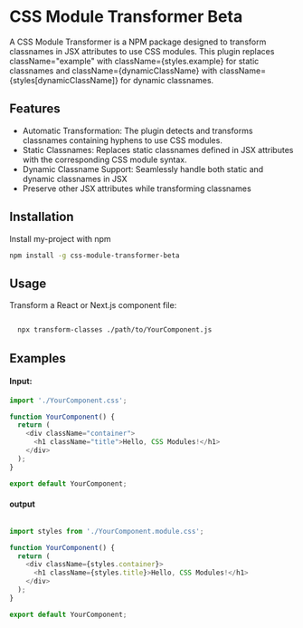 
# CSS Module Transformer Beta
 
A CSS Module Transformer is a NPM package designed to transform classnames in JSX attributes to use CSS modules. This plugin replaces className="example" with  className={styles.example} for static classnames and className={dynamicClassName} with className={styles[dynamicClassName]} for dynamic classnames.


## Features

- Automatic Transformation: The plugin detects and transforms classnames containing hyphens to use CSS modules.
- Static Classnames: Replaces static classnames defined in JSX attributes with the corresponding CSS module syntax.
- Dynamic Classname Support: Seamlessly handle both static and dynamic classnames in JSX
- Preserve other JSX attributes while transforming classnames


## Installation

Install my-project with npm

```bash
npm install -g css-module-transformer-beta
```
    
## Usage
Transform a React or Next.js component file:
```bash

  npx transform-classes ./path/to/YourComponent.js

```
## Examples

#### Input:
```js
import './YourComponent.css';

function YourComponent() {
  return (
    <div className="container">
      <h1 className="title">Hello, CSS Modules!</h1>
    </div>
  );
}

export default YourComponent;

```

#### output

```js

import styles from './YourComponent.module.css';

function YourComponent() {
  return (
    <div className={styles.container}>
      <h1 className={styles.title}>Hello, CSS Modules!</h1>
    </div>
  );
}

export default YourComponent;
```